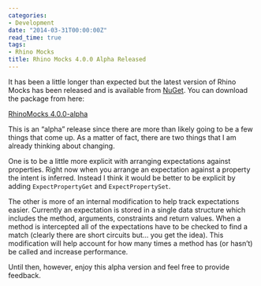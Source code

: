 ```yaml
---
categories:
- Development
date: "2014-03-31T00:00:00Z"
read_time: true
tags:
- Rhino Mocks
title: Rhino Mocks 4.0.0 Alpha Released
---
```


It has been a little longer than expected but the latest version of Rhino Mocks has been released and is available from [NuGet](https://nuget.org). 
You can download the package from here:

[RhinoMocks 4.0.0-alpha](https://www.nuget.org/packages/RhinoMocks/4.0.0-alpha)

This is an “alpha” release since there are more than likely going to be a few things that come up. 
As a matter of fact, there are two things that I am already thinking about changing.

One is to be a little more explicit with arranging expectations against properties. 
Right now when you arrange an expectation against a property the intent is inferred. 
Instead I think it would be better to be explicit by adding `ExpectPropertyGet` and `ExpectPropertySet`.

The other is more of an internal modification to help track expectations easier. 
Currently an expectation is stored in a single data structure which includes the method, arguments, constraints and return values. 
When a method is intercepted all of the expectations have to be checked to find a match (clearly there are short circuits but… you get the idea). 
This modification will help account for how many times a method has (or hasn’t) be called and increase performance.

Until then, however, enjoy this alpha version and feel free to provide feedback.
